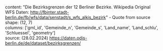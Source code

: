 content: "Die Bezirksgrenzen der 12 Berliner Bezirke. Wikipedia Original WFS Daten: http://fbinter.stadt-berlin.de/fb/wfs/data/senstadt/s_wfs_alkis_bezirk" - Quote from source  
shape: (12, 7)  
columns: ['gml_id', 'Gemeinde_n', 'Gemeinde_s', 'Land_name', 'Land_schlu', 'Schluessel', 'geometry']  
source: (28.02.2024) https://daten.odis-berlin.de/de/dataset/bezirksgrenzen/